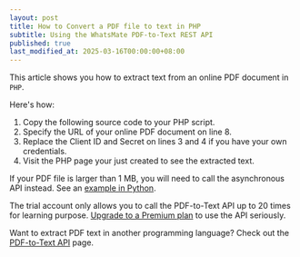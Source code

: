 ```yaml
---
layout: post
title: How to Convert a PDF file to text in PHP
subtitle: Using the WhatsMate PDF-to-Text REST API
published: true
last_modified_at: 2025-03-16T00:00:00+08:00
---
```


This article shows you how to extract text from an online PDF document in `PHP`.


Here's how:

1. Copy the following source code to your PHP script. <script src="https://gist.github.com/whatsmate/eb7730ab28c0f29011ebb241d42d0d49.js"></script>
2. Specify the URL of your online PDF document on line 8.
3. Replace the Client ID and Secret on lines 3 and 4 if you have your own credentials.
4. Visit the PHP page your just created to see the extracted text.


If your PDF file is larger than 1 MB, you will need to call the asynchronous API instead. See an <a href="https://github.com/whatsmate/pdf-demos/tree/master/python">example in Python</a>.


The trial account only allows you to call the PDF-to-Text API up to 20 times for learning purpose. [Upgrade to a Premium plan](https://www.whatsmate.net/pdf-api-subscribe.html) to use the API seriously.


Want to extract PDF text in another programming language? Check out the [PDF-to-Text API](https://www.whatsmate.net/pdf-to-text-api.html) page.


<br>

